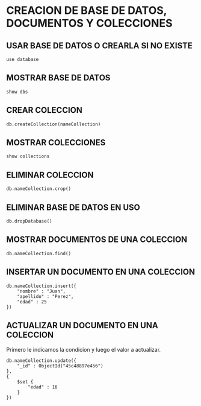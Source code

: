 # CREACION DE BASE DE DATOS, DOCUMENTOS Y COLECCIONES #

## USAR BASE DE DATOS O CREARLA SI NO EXISTE ##

    use database

## MOSTRAR BASE DE DATOS ##

    show dbs

## CREAR COLECCION ##

    db.createCollection(nameCollection)

## MOSTRAR COLECCIONES ##

    show collections

## ELIMINAR COLECCION ##

    db.nameCollection.crop()

## ELIMINAR BASE DE DATOS EN USO ##

    db.dropDatabase()

## MOSTRAR DOCUMENTOS DE UNA COLECCION ##

    db.nameCollection.find()

## INSERTAR UN DOCUMENTO EN UNA COLECCION ##

    db.nameCollection.insert({
        "nombre" : "Juan",
        "apellido" : "Perez",
        "edad" : 25
    })

## ACTUALIZAR UN DOCUMENTO EN UNA COLECCION ##

Primero le indicamos la condicion y luego el valor a actualizar.

    db.nameCollection.update({
        "_id" : ObjectId("45c48897e456")
    },
    {
        $set {
            "edad" : 16
        }
    })

